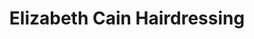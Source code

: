 ---
title: "Elizabeth Cain Hairdressing"
url: /burnley/elizabeth-cain-hairdressing/
shop: hairdresser
---